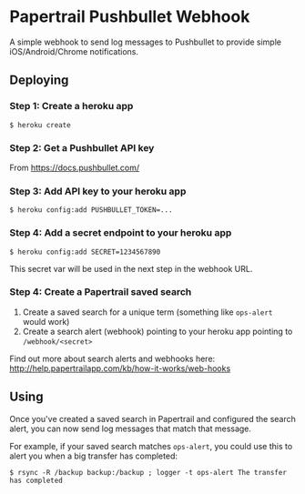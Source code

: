 # Papertrail Pushbullet Webhook

A simple webhook to send log messages to Pushbullet to provide simple iOS/Android/Chrome
notifications.

## Deploying

### Step 1: Create a heroku app

    $ heroku create

### Step 2: Get a Pushbullet API key

From https://docs.pushbullet.com/

### Step 3: Add API key to your heroku app

    $ heroku config:add PUSHBULLET_TOKEN=...

### Step 4: Add a secret endpoint to your heroku app

    $ heroku config:add SECRET=1234567890

This secret var will be used in the next step in the webhook URL.
    
### Step 4: Create a Papertrail saved search

1. Create a saved search for a unique term (something like `ops-alert` would work)
2. Create a search alert (webhook) pointing to your heroku app pointing to `/webhook/<secret>`

Find out more about search alerts and webhooks here: http://help.papertrailapp.com/kb/how-it-works/web-hooks

## Using

Once you've created a saved search in Papertrail and configured the search
alert, you can now send log messages that match that message.

For example, if your saved search matches `ops-alert`, you could use this 
to alert you when a big transfer has completed:

    $ rsync -R /backup backup:/backup ; logger -t ops-alert The transfer has completed
